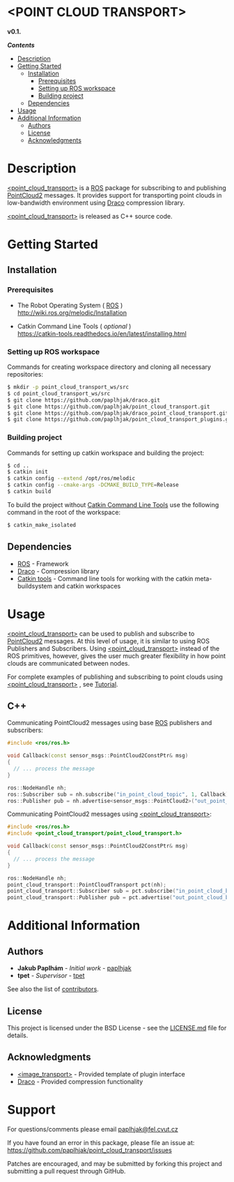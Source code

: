 # \<POINT CLOUD TRANSPORT>
 **v0.1.**

_**Contents**_

  * [Description](#description)
  * [Getting Started](#getting-started)
    * [Installation](#installation)
      * [Prerequisites](#prerequisites)
      * [Setting up ROS workspace](#setting-up-ros-workspace)
      * [Building project](#building-project)
    * [Dependencies](#dependencies)
  * [Usage](#usage)
  * [Additional Information](#additional-information)
    * [Authors](#authors)
    * [License](#license)
    * [Acknowledgments](#acknowledgments)
  
    


Description
===========

[<point_cloud_transport>](https://github.com/paplhjak/point_cloud_transport) is a [ROS](https://www.ros.org/) package for subscribing to and publishing [PointCloud2](http://docs.ros.org/melodic/api/sensor_msgs/html/msg/PointCloud2.html) messages. It provides support for transporting point clouds in low-bandwidth environment using [Draco](https://github.com/google/draco) compression library.

[<point_cloud_transport>](https://github.com/paplhjak/point_cloud_transport) is released as C++ source code.

Getting Started
===========

## Installation

### Prerequisites
- The Robot Operating System ( [ROS](https://www.ros.org/) ) \
http://wiki.ros.org/melodic/Installation

- Catkin Command Line Tools ( *optional* ) \
https://catkin-tools.readthedocs.io/en/latest/installing.html



### Setting up ROS workspace
Commands for creating workspace directory and cloning all necessary repositories:
~~~~~ bash
$ mkdir -p point_cloud_transport_ws/src
$ cd point_cloud_transport_ws/src
$ git clone https://github.com/paplhjak/draco.git
$ git clone https://github.com/paplhjak/point_cloud_transport.git
$ git clone https://github.com/paplhjak/draco_point_cloud_transport.git
$ git clone https://github.com/paplhjak/point_cloud_transport_plugins.git
~~~~~
### Building project
Commands for setting up catkin workspace and building the project:
~~~~~ bash
$ cd ..
$ catkin init
$ catkin config --extend /opt/ros/melodic
$ catkin config --cmake-args -DCMAKE_BUILD_TYPE=Release
$ catkin build
~~~~~
To build the project without [Catkin Command Line Tools](https://catkin-tools.readthedocs.io/en/latest/installing.html) use the following command in the root of the workspace:
~~~~~ bash
$ catkin_make_isolated
~~~~~

## Dependencies

* [ROS](https://www.ros.org/) - Framework
* [Draco](https://github.com/google/draco) - Compression library
* [Catkin tools](https://catkin-tools.readthedocs.io/en/latest/installing.html) - Command line tools for working with the catkin meta-buildsystem and catkin workspaces

Usage
======
[<point_cloud_transport>](https://github.com/paplhjak/point_cloud_transport) can be used to publish and subscribe to [PointCloud2](http://docs.ros.org/melodic/api/sensor_msgs/html/msg/PointCloud2.html) messages. At this level of usage, it is similar to using ROS Publishers and Subscribers. Using [<point_cloud_transport>](https://github.com/paplhjak/point_cloud_transport) instead of the ROS primitives, however, gives the user much greater flexibility in how point clouds are communicated between nodes.

For complete examples of publishing and subscribing to point clouds using [<point_cloud_transport>](https://github.com/paplhjak/point_cloud_transport) , see [Tutorial](https://github.com/paplhjak/point_cloud_transport_tutorial). 

## C++
Communicating PointCloud2 messages using base [ROS](https://www.ros.org/)
publishers and subscribers:
```cpp
#include <ros/ros.h>

void Callback(const sensor_msgs::PointCloud2ConstPtr& msg)
{
  // ... process the message
}

ros::NodeHandle nh;
ros::Subscriber sub = nh.subscribe("in_point_cloud_topic", 1, Callback);
ros::Publisher pub = nh.advertise<sensor_msgs::PointCloud2>("out_point_cloud_topic", 1);
```

Communicating PointCloud2 messages using [<point_cloud_transport>](https://github.com/paplhjak/point_cloud_transport):
```cpp
#include <ros/ros.h>
#include <point_cloud_transport/point_cloud_transport.h>

void Callback(const sensor_msgs::PointCloud2ConstPtr& msg)
{
  // ... process the message
}

ros::NodeHandle nh;
point_cloud_transport::PointCloudTransport pct(nh);
point_cloud_transport::Subscriber sub = pct.subscribe("in_point_cloud_base_topic", 1, Callback);
point_cloud_transport::Publisher pub = pct.advertise("out_point_cloud_base_topic", 1);
```


Additional Information
======

## Authors

* **Jakub Paplhám** - *Initial work* - [paplhjak](https://github.com/paplhjak)
* **tpet** - *Supervisor* - [tpet](https://github.com/tpet)

See also the list of [contributors](https://github.com/users/paplhjak/projects/1/contributors).

## License

This project is licensed under the BSD License - see the [LICENSE.md](https://github.com/users/paplhjak/point_cloud_transport/LICENSE.md) file for details.

## Acknowledgments

* [<image_transport>](http://wiki.ros.org/image_transport) - Provided template of plugin interface
* [Draco](https://github.com/google/draco) - Provided compression functionality

Support
=======

For questions/comments please email <paplhjak@fel.cvut.cz>

If you have found an error in this package, please file an issue at: \
<https://github.com/paplhjak/point_cloud_transport/issues>

Patches are encouraged, and may be submitted by forking this project and
submitting a pull request through GitHub.

